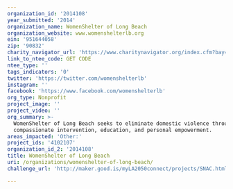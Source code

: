 ```yaml
---
organization_id: '2014108'
year_submitted: '2014'
organization_name: WomenShelter of Long Beach
organization_website: www.womenshelterlb.org
ein: '951644058'
zip: '90832'
charity_navigator_url: 'https://www.charitynavigator.org/index.cfm?bay=search.profile&ein=951644058'
link_to_ntee_code: GET CODE
ntee_type: ''
tags_indicators: '0'
twitter: 'https://twitter.com/womenshelterlb'
instagram: ''
facebook: 'https://www.facebook.com/womenshelterlb'
org_type: Nonprofit
project_image: ''
project_video: ''
org_summary: >-
  WomenShelter of Long Beach seeks to eliminate domestic violence through
  compassionate intervention, education, and personal empowerment.
areas_impacted: 'Other:'
project_ids: '4102107'
organization_id_2: '2014108'
title: WomenShelter of Long Beach
uri: /organizations/womenshelter-of-long-beach/
challenge_url: 'http://maker.good.is/myLA2050connect/projects/SNAC.html'

---
```

